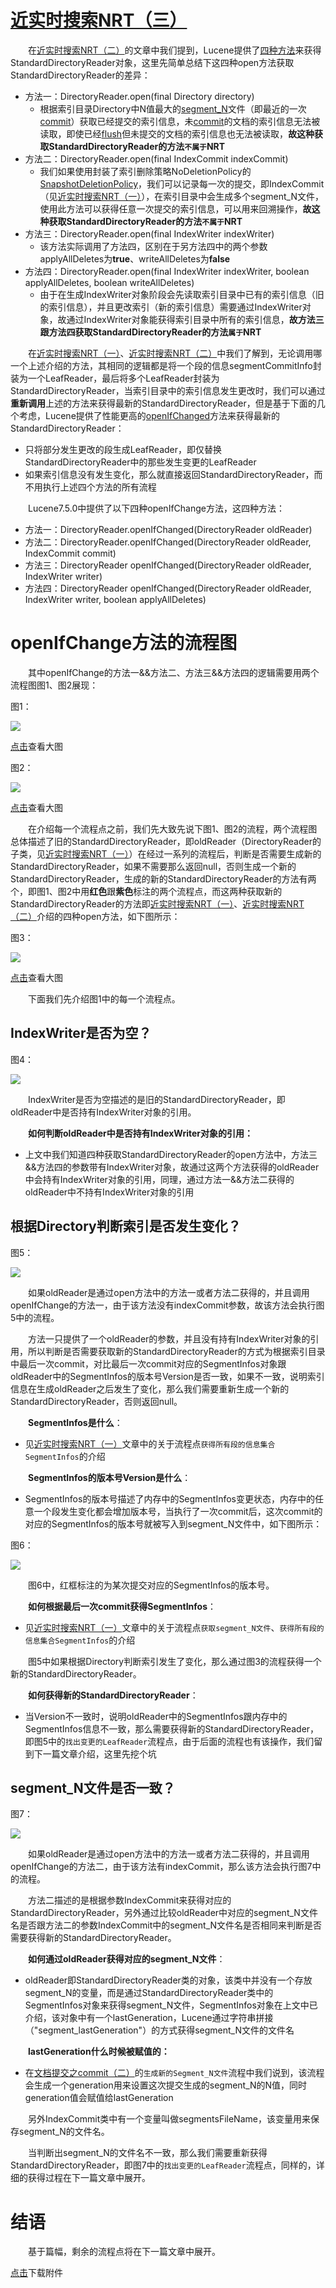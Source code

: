 # [近实时搜索NRT（三）](https://www.amazingkoala.com.cn/Lucene/Index/)

&emsp;&emsp;在[近实时搜索NRT（二）](https://www.amazingkoala.com.cn/Lucene/Index/2019/0917/94.html)的文章中我们提到，Lucene提供了[四种方法](https://github.com/LuXugang/Lucene-7.5.0/blob/master/solr-7.5.0/lucene/core/src/java/org/apache/lucene/index/DirectoryReader.java)来获得StandardDirectoryReader对象，这里先简单总结下这四种open方法获取StandardDirectoryReader的差异：

- 方法一：DirectoryReader.open(final Directory directory)
  - 根据索引目录Directory中N值最大的[segment_N](https://www.amazingkoala.com.cn/Lucene/suoyinwenjian/2019/0610/65.html)文件（即最近的一次[commit](https://www.amazingkoala.com.cn/Lucene/Index/2019/0906/91.html)）获取已经提交的索引信息，未[commit](https://www.amazingkoala.com.cn/Lucene/Index/2019/0906/91.html)的文档的索引信息无法被读取，即使已经[flush](https://www.amazingkoala.com.cn/Lucene/Index/2019/0716/74.html)但未提交的文档的索引信息也无法被读取，**故这种获取StandardDirectoryReader的方法`不属于`NRT**
- 方法二：DirectoryReader.open(final IndexCommit indexCommit)
  - 我们如果使用封装了索引删除策略NoDeletionPolicy的[SnapshotDeletionPolicy](https://www.amazingkoala.com.cn/Lucene/Index/2019/0909/92.html)，我们可以记录每一次的提交，即IndexCommit（见[近实时搜索NRT（一）](https://www.amazingkoala.com.cn/Lucene/Index/2019/0916/93.html)），在索引目录中会生成多个segment_N文件，使用此方法可以获得任意一次提交的索引信息，可以用来回溯操作，**故这种获取StandardDirectoryReader的方法`不属于`NRT**
- 方法三：DirectoryReader.open(final IndexWriter indexWriter)
  - 该方法实际调用了方法四，区别在于另方法四中的两个参数applyAllDeletes为**true**、writeAllDeletes为**false**
- 方法四：DirectoryReader.open(final IndexWriter indexWriter, boolean applyAllDeletes, boolean writeAllDeletes)
  - 由于在生成IndexWriter对象阶段会先读取索引目录中已有的索引信息（旧的索引信息），并且更改索引（新的索引信息）需要通过IndexWriter对象，故通过IndexWriter对象能获得索引目录中所有的索引信息，**故方法三跟方法四获取StandardDirectoryReader的方法`属于`NRT**

&emsp;&emsp;在[近实时搜索NRT（一）](https://www.amazingkoala.com.cn/Lucene/Index/2019/0916/93.html)、[近实时搜索NRT（二）](https://www.amazingkoala.com.cn/Lucene/Index/2019/0917/94.html)中我们了解到，无论调用哪一个上述介绍的方法，其相同的逻辑都是将一个段的信息segmentCommitInfo封装为一个LeafReader，最后将多个LeafReader封装为StandardDirectoryReader，当索引目录中的索引信息发生更改时，我们可以通过**重新调用**上述的方法来获得最新的StandardDirectoryReader，但是基于下面的几个考虑，Lucene提供了性能更高的[openIfChanged](https://github.com/LuXugang/Lucene-7.5.0/blob/master/solr-7.5.0/lucene/core/src/java/org/apache/lucene/index/DirectoryReader.java)方法来获得最新的StandardDirectoryReader：

- 只将部分发生更改的段生成LeafReader，即仅替换StandardDirectoryReader中的那些发生变更的LeafReader
- 如果索引信息没有发生变化，那么就直接返回StandardDirectoryReader，而不用执行上述四个方法的所有流程

&emsp;&emsp;Lucene7.5.0中提供了以下四种openIfChange方法，这四种方法：

- 方法一：DirectoryReader.openIfChanged(DirectoryReader oldReader) 
- 方法二：DirectoryReader.openIfChanged(DirectoryReader oldReader, IndexCommit commit)
- 方法三：DirectoryReader openIfChanged(DirectoryReader oldReader, IndexWriter writer) 
- 方法四：DirectoryReader openIfChanged(DirectoryReader oldReader, IndexWriter writer, boolean applyAllDeletes)

# openIfChange方法的流程图

&emsp;&emsp;其中openIfChange的方法一&&方法二、方法三&&方法四的逻辑需要用两个流程图图1、图2展现：

图1：

<img src="http://www.amazingkoala.com.cn/uploads/lucene/index/近实时搜索NRT/近实时搜索NRT（三）/1.png">

[点击](http://www.amazingkoala.com.cn/uploads/lucene/index/近实时搜索NRT/近实时搜索NRT（三）/方法一__方法二.html)查看大图

图2：

<img src="http://www.amazingkoala.com.cn/uploads/lucene/index/近实时搜索NRT/近实时搜索NRT（三）/2.png">

[点击](http://www.amazingkoala.com.cn/uploads/lucene/index/近实时搜索NRT/近实时搜索NRT（三）/方法三__方法四.html)查看大图

&emsp;&emsp;在介绍每一个流程点之前，我们先大致先说下图1、图2的流程，两个流程图总体描述了旧的StandardDirectoryReader，即oldReader（DirectoryReader的子类，见[近实时搜索NRT（一）](https://www.amazingkoala.com.cn/Lucene/Index/2019/0916/93.html)）在经过一系列的流程后，判断是否需要生成新的StandardDirectoryReader，如果不需要那么返回null，否则生成一个新的StandardDirectoryReader，生成的新的StandardDirectoryReader的方法有两个，即图1、图2中用**红色**跟**紫色**标注的两个流程点，而这两种获取新的StandardDirectoryReader的方法即[近实时搜索NRT（一）](https://www.amazingkoala.com.cn/Lucene/Index/2019/0916/93.html)、[近实时搜索NRT（二）](https://www.amazingkoala.com.cn/Lucene/Index/2019/0917/94.html)介绍的四种open方法，如下图所示：

图3：

<img src="http://www.amazingkoala.com.cn/uploads/lucene/index/近实时搜索NRT/近实时搜索NRT（三）/3.png">

[点击](http://www.amazingkoala.com.cn/uploads/lucene/index/近实时搜索NRT/近实时搜索NRT（三）/open__.html)查看大图

&emsp;&emsp;下面我们先介绍图1中的每一个流程点。

## IndexWriter是否为空？

图4：

<img src="http://www.amazingkoala.com.cn/uploads/lucene/index/近实时搜索NRT/近实时搜索NRT（三）/4.png">

&emsp;&emsp;IndexWriter是否为空描述的是旧的StandardDirectoryReader，即oldReader中是否持有IndexWriter对象的引用。

&emsp;&emsp;**如何判断oldReader中是否持有IndexWriter对象的引用：**

- 上文中我们知道四种获取StandardDirectoryReader的open方法中，方法三&&方法四的参数带有IndexWriter对象，故通过这两个方法获得的oldReader中会持有IndexWriter对象的引用，同理，通过方法一&&方法二获得的oldReader中不持有IndexWriter对象的引用

## 根据Directory判断索引是否发生变化？

图5：

<img src="http://www.amazingkoala.com.cn/uploads/lucene/index/近实时搜索NRT/近实时搜索NRT（三）/5.png">

&emsp;&emsp;如果oldReader是通过open方法中的方法一或者方法二获得的，并且调用openIfChange的方法一，由于该方法没有indexCommit参数，故该方法会执行图5中的流程。

&emsp;&emsp;方法一只提供了一个oldReader的参数，并且没有持有IndexWriter对象的引用，所以判断是否需要获取新的StandardDirectoryReader的方式为根据索引目录中最后一次commit，对比最后一次commit对应的SegmentInfos对象跟oldReader中的SegmentInfos的版本号Version是否一致，如果不一致，说明索引信息在生成oldReader之后发生了变化，那么我们需要重新生成一个新的StandardDirectoryReader，否则返回null。

&emsp;&emsp;**SegmentInfos是什么**：

- 见[近实时搜索NRT（一）](https://www.amazingkoala.com.cn/Lucene/Index/2019/0916/93.html)文章中的关于流程点`获得所有段的信息集合SegmentInfos`的介绍

&emsp;&emsp;**SegmentInfos的版本号Version是什么**：

- SegmentInfos的版本号描述了内存中的SegmentInfos变更状态，内存中的任意一个段发生变化都会增加版本号，当执行了一次commit后，这次commit的对应的SegmentInfos的版本号就被写入到segment_N文件中，如下图所示：

图6：

<img src="http://www.amazingkoala.com.cn/uploads/lucene/index/近实时搜索NRT/近实时搜索NRT（三）/6.png">

&emsp;&emsp;图6中，红框标注的为某次提交对应的SegmentInfos的版本号。

&emsp;&emsp;**如何根据最后一次commit获得SegmentInfos**：

- 见[近实时搜索NRT（一）](https://www.amazingkoala.com.cn/Lucene/Index/2019/0916/93.html)文章中的关于流程点`获取segment_N文件`、`获得所有段的信息集合SegmentInfos`的介绍

&emsp;&emsp;图5中如果根据Directory判断索引发生了变化，那么通过图3的流程获得一个新的StandardDirectoryReader。

&emsp;&emsp;**如何获得新的StandardDirectoryReader**：

- 当Version不一致时，说明oldReader中的SegmentInfos跟内存中的SegmentInfos信息不一致，那么需要获得新的StandardDirectoryReader，即图5中的`找出变更的LeafReader`流程点，由于后面的流程也有该操作，我们留到下一篇文章介绍，这里先挖个坑

## segment_N文件是否一致？

图7：

<img src="http://www.amazingkoala.com.cn/uploads/lucene/index/近实时搜索NRT/近实时搜索NRT（三）/7.png">

&emsp;&emsp;如果oldReader是通过open方法中的方法一或者方法二获得的，并且调用openIfChange的方法二，由于该方法有indexCommit，那么该方法会执行图7中的流程。

&emsp;&emsp;方法二描述的是根据参数IndexCommit来获得对应的StandardDirectoryReader，另外通过比较oldReader中对应的segment_N文件名是否跟方法二的参数IndexCommit中的segment_N文件名是否相同来判断是否需要获得新的StandardDirectoryReader。

&emsp;&emsp;**如何通过oldReader获得对应的segment_N文件**：

- oldReader即StandardDirectoryReader类的对象，该类中并没有一个存放segment_N的变量，而是通过StandardDirectoryReader类中的SegmentInfos对象来获得segment_N文件，SegmentInfos对象在上文中已介绍，该对象中有一个lastGeneration，Lucene通过字符串拼接（"segment_lastGeneration"）的方式获得segment_N文件的文件名

&emsp;&emsp;**lastGeneration什么时候被赋值的：**

- 在[文档提交之commit（二）](https://www.amazingkoala.com.cn/Lucene/Index/2019/0909/92.html)的`生成新的Segment_N文件`流程中我们说到，该流程会生成一个generation用来设置这次提交生成的segment_N的N值，同时generation值会赋值给lastGeneration

&emsp;&emsp;另外IndexCommit类中有一个变量叫做segmentsFileName，该变量用来保存segment_N的文件名。

&emsp;&emsp;当判断出segment_N的文件名不一致，那么我们需要重新获得StandardDirectoryReader，即图7中的`找出变更的LeafReader`流程点，同样的，详细的获得过程在下一篇文章中展开。

# 结语

&emsp;&emsp;基于篇幅，剩余的流程点将在下一篇文章中展开。

[点击](http://www.amazingkoala.com.cn/attachment/Lucene/Index/近实时搜索NRT/近实时搜索NRT（三）/近实时搜索NRT（三）.zip)下载附件






